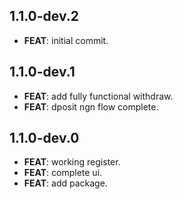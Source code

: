 ## 1.1.0-dev.2

 - **FEAT**: initial commit.

## 1.1.0-dev.1

 - **FEAT**: add fully functional withdraw.
 - **FEAT**: dposit ngn flow complete.

## 1.1.0-dev.0

 - **FEAT**: working register.
 - **FEAT**: complete ui.
 - **FEAT**: add package.

